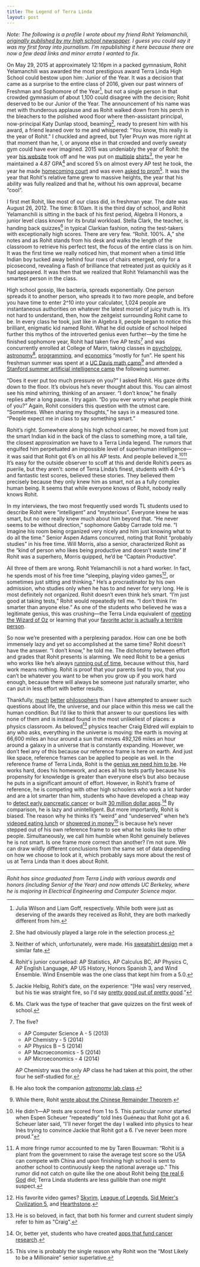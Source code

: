 ```yaml
---
title: The Legend of Terra Linda
layout: post
---
```


*Note: The following is a profile I wrote about my friend Rohit Yelamanchili, [originally published by my high school newspaper][1]. I guess you could say it was my first foray into journalism. I’m republishing it here because there are now a few dead links and minor errata I wanted to fix.*

On May 29, 2015 at approximately 12:16pm in a packed gymnasium, Rohit Yelamanchili was awarded the most prestigious award Terra Linda High School could bestow upon him: Junior of the Year. It was a decision that came as a surprise to the entire class of 2016, given our past winners of Freshman and Sophomore of the Year[^1], but not a single person in that crowded gymnasium of about 1,100 could disagree with the decision; Rohit deserved to be our Junior of the Year. The announcement of his name was met with thunderous applause and as Rohit walked down from his perch in the bleachers to the polished wood floor where then-assistant principal, now-principal Katy Dunlap stood, beaming[^2], ready to present him with his award, a friend leaned over to me and whispered: "You know, this really is the year of Rohit." I chuckled and agreed, but Tyler Pruyn was more right at that moment than he, I, or anyone else in that crowded and overly sweaty gym could have ever imagined. 2015 was undeniably the year of Rohit: the year [his website][2] took off and he was put on [multiple][3] [shirts][4][^3], the year he maintained a 4.87 GPA[^4] and scored 5’s on almost every AP test he took, the year he made [homecoming court][6] and was even [asked to prom][7][^5]. It was the year that Rohit's relative fame  grew to massive heights, the year that his ability was fully realized and that he, without his own approval, became “cool”.

I first met Rohit, like most of our class did, in freshman year. The date was August 26, 2012. The time: 8:10am. It is the third day of school, and Rohit Yelamanchili is sitting in the back of his first period, Algebra II Honors, a junior level class known for its brutal workload. Stella Clark, the teacher, is handing back quizzes[^6] in typical Clarkian fashion, noting the test-takers with exceptionally high scores. There are very few. “Rohit. 100%. A,” she notes and as Rohit stands from his desk and walks the length of the classroom to retrieve his perfect test, the focus of the entire class is on him. It was the first time we really noticed him, that moment when a timid little Indian boy tucked away behind four rows of chairs emerged, only for a picosecond, revealing a flash of brilliance that retreated just as quickly as it had appeared. It was then that we realized that Rohit Yelamanchili was the smartest person in the class.

High school gossip, like bacteria, spreads exponentially. One person spreads it to another person, who spreads it to two more people, and before you have time to enter 2^10 into your calculator, 1,024 people are instantaneous authorities on whatever the latest morsel of juicy truth is. It’s not hard to understand, then, how the zeitgeist surrounding Rohit came to be. In every class he took, just like in Algebra II, people began to notice this brilliant, enigmatic kid named Rohit. What he did outside of school helped further this mythos of the introverted genius even further—by the time he finished sophomore year, Rohit had taken five AP tests[^7] and was concurrently enrolled at College of Marin, taking classes in [psychology][9], [astronomy][10][^8], [programming][12], and [economics][13] “mostly for fun”. He spent his freshman summer was spent at a [UC Davis math camp][14][^9] and  attended a [Stanford summer artificial intelligence camp][17] the following summer.

“Does it ever put too much pressure on you?” I asked Rohit. His gaze drifts down to the floor. It’s obvious he’s never thought about this. You can almost see his mind whirring, thinking of an answer. “I don’t know,” he finally replies after a long pause. I try again. “Do you ever worry what people think of you?” Again, Rohit considers this question with the utmost care. “Sometimes. When sharing my thoughts,” he says in a measured tone. “People expect me in class to say something smart.”

Rohit’s right. Somewhere along his high school career, he moved from just the smart Indian kid in the back of the class to something more, a tall tale, the closest approximation we have to a Terra Linda legend. The rumors that engulfed him perpetuated an impossible level of superhuman intelligence—it was said that Rohit got 6’s on all his AP tests. And people believed it.[^10][^11] It’s easy for the outside observer to scoff at this and deride Rohit’s peers as puerile, but they aren’t: some of Terra Linda’s finest, students with 4.0+’s and fantastic test scores, believed these stories. They believed them precisely because they only knew him as smart, not as a fully complex human being. It seems that while everyone knows of Rohit, nobody really knows Rohit.

In my interviews, the two most frequently used words TL students used to describe Rohit were “intelligent” and “mysterious”. Everyone knew he was smart, but no one really knew much about him beyond that. “He never seems to be without direction,” sophomore Gabby Carrade told me. “I imagine his room being organized very nicely and him just knowing what to do all the time.” Senior Aspen Adams concurred, noting that Rohit “probably studies” in his free time. Will Morris, also a senior, characterized Rohit as the “kind of person who likes being productive and doesn’t waste time” If Rohit was a superhero, Morris quipped, he’d be “Captain Productive”.

All three of them are wrong. Rohit Yelamanchili is not a hard worker. In fact, he spends most of his free time “sleeping, playing video games[^12], or sometimes just sitting and thinking.” He’s a procrastinator by his own admission, who studies only when he has to and never for very long. He is most definitely not organized. Rohit doesn’t even think he’s smart. “I’m just good at taking tests,” Rohit would repeatedly tell me. “I don’t think I’m smarter than anyone else.” As one of the students who believed he was a legitimate genius, this was crushing—the Terra Linda equivalent of [meeting the Wizard of Oz][23] or learning that your [favorite actor is actually a terrible person][24].

So now we’re presented with a perplexing paradox. How can one be both immensely lazy and yet so accomplished at the same time? Rohit doesn’t have the answer. “I don’t know,” he told me. The dichotomy between effort and grades that Rohit presents is alarming. We need Rohit to be a genius who works like he’s always [running out of time][25], because without this, hard work means nothing. Rohit is proof that your parents lied to you, that you can’t be whatever you want to be when you grow up if you work hard enough, because there will always be someone just naturally smarter, who can put in less effort with better results.

Thankfully, [much][26] [better][27] [philosophers][28] than I have attempted to answer such questions about life, the universe, and our place within this mess we call the human condition. But I’d like to think that answer to our questions lies with none of them and is instead found in the most unlikeliest of places: a physics classroom. As beloved[^13] physics teacher Craig Eldred will explain to any who asks, everything in the universe is moving: the earth is moving at 66,600 miles an hour around a sun that moves 492,126 miles an hour around a galaxy in a universe that is constantly expanding. However, we don’t feel any of this because our reference frame is here on earth. And just like space, reference frames can be applied to people as well. In the reference frame of Terra Linda, Rohit is the [genius we need him to be][29]. He works hard, does his homework, and aces all his tests partly because his propensity for knowledge is greater than everyone else’s but also because he puts in a significant amount of effort. However, in Rohit’s frame of reference, he is competing with other high schoolers who work a lot harder and are a lot smarter than him, students who have developed a cheap way to [detect early pancreatic cancer][30] or built [30 million dollar apps][31].[^14] By comparison, he is lazy and unintelligent. But more importantly, Rohit is biased. The reason why he thinks it’s “weird” and “undeserved” when he’s [videoed eating lunch][33] or [showered in money][34][^15] is because he’s never stepped out of his own reference frame to see what he looks like to other people. Simultaneously, we call him humble when Rohit genuinely believes he is not smart. Is one frame more correct than another? I’m not sure. We can draw wildly different conclusions from the same set of data depending on how we choose to look at it, which probably says more about the rest of us at Terra Linda than it does about Rohit.

---

*Rohit has since graduated from Terra Linda with various awards and honors (including Senior of the Year) and now attends UC Berkeley, where he is majoring in Electrical Engineering and Computer Science major.*

[^1]:	Julia Wilson and Liam Goff, respectively. While both were just as deserving of the awards they received as Rohit, they are both markedly different from him.

[^2]:	She had obviously played a large role in the selection process.

[^3]:	Neither of which, unfortunately, were made. His [sweatshirt design][5] met a similar fate.

[^4]:	Rohit's junior courseload: AP Statistics, AP Calculus BC, AP Physics C, AP English Language, AP US History, Honors Spanish 3, and Wind Ensemble. Wind Ensemble was the one class that kept him from a 5.0.

[^5]:	Jackie Helbig, Rohit’s date, on the experience: “[He was] very reserved, but his tie was straight fire, so I'd say [pretty good out of pretty good][8].”

[^6]:	Ms. Clark was the type of teacher that gave quizzes on the first week of school.

[^7]:	The five?

	- AP Computer Science A - 5 (2013)
	- AP Chemistry - 5 (2014)
	- AP Physics B – 5 (2014)
	- AP Macroeconomics - 5 (2014)
	- AP Microeconomics - 4 (2014)

	AP Chemistry was the only AP class he had taken at this point, the other four he self-studied for.

[^8]:	He also took the companion [astronomy lab class][11].

[^9]:	While there, Rohit [wrote about the Chinese Remainder Theorem][15].

[^10]:	He didn’t—AP tests are scored from 1 to 5. This particular rumor started when Espen Scheuer “repeatedly” told Inès Guéneau that Rohit got a 6. Scheuer later said, “I'll never forget the day I walked into physics to hear Inès trying to convince Jackie that Rohit got a 6. I've never been more proud.”

[^11]:	A more fringe rumor accounted to me by Taren Bouwman: “Rohit is a plant from the government to raise the average test score so the USA can compete with China and upon finishing high school is sent to another school to continuously keep the national average up.” This rumor did not catch on quite like the one about Rohit being [the real 6 God][18] did; Terra Linda students are less gullible than one might suspect.

[^12]:	His favorite video games? [Skyrim][19], [League of Legends][20], [Sid Meier's Civilization 5][21], and [Hearthstone][22].

[^13]:	He is so beloved, in fact, that both his former and current student simply refer to him as "Craig".

[^14]:	Or, better yet, students who have created [apps that fund cancer research][32].

[^15]:	This vine is probably the single reason why Rohit won the “Most Likely to be a Millionaire” senior superlative.

[1]:	http://thevoice.srcs.org/3902/opinion/the-rohit-article/
[2]:	http://rohit.club
[3]:	https://teespring.com/rohit
[4]:	https://teerana.com/rohit
[5]:	http://www.customink.com/designs/rojesus/hbh0-00ae-g51s/hotlink?pc=HL-142344&utm_campaign=hotlink_201601&utm_source=hotlink&utm_medium=email&utm_content=viewbutton&cm_mmc=hotlink-_-5-_-Body_txt-_-viewbutton
[6]:	http://rohit.club/post/134869741312
[7]:	http://rohit.club/post/112482773742
[8]:	https://www.youtube.com/watch?v=JSzuJWIUjHY&feature=youtu.be&t=57s
[9]:	http://www.marin.edu/Apps/Directory/CourseInfo.aspx?ID=1274
[10]:	http://www.marin.edu/Apps/Directory/CourseInfo.aspx?ID=187
[11]:	http://www.marin.edu/Apps/Directory/CourseInfo.aspx?ID=190
[12]:	http://www.marin.edu/Apps/Directory/CourseInfo.aspx?ID=367
[13]:	http://www.marin.edu/Apps/Directory/CourseInfo.aspx?ID=615
[14]:	http://cosmos.ucdavis.edu
[15]:	https://web-beta.archive.org/web/20150604051136/http://cosmos.ucdavis.edu/archives/2013/cluster6/YELAMANCHILI_ROHIT.pdf
[16]:	http://lmgtfy.com/?q=rohit+yelamanchili
[17]:	https://summerinstitutes.stanford.edu
[18]:	https://itun.es/us/4xZO5?i=966997567
[19]:	http://www.elderscrolls.com/skyrim
[20]:	http://leagueoflegends.com
[21]:	http://www.civilization5.com
[22]:	http://battle.net/hearthstone
[23]:	https://www.youtube.com/watch?v=NZR64EF3OpA
[24]:	https://en.wikipedia.org/wiki/Bill_Cosby_sexual_assault_allegations
[25]:	https://youtu.be/8aefuWGmKTY?t=52s
[26]:	https://en.wikipedia.org/wiki/S%C3%B8ren_Kierkegaard
[27]:	https://en.wikipedia.org/wiki/Friedrich_Nietzsche
[28]:	https://en.wikipedia.org/wiki/Albert_Camus
[29]:	http://rohit.club/post/103178832902
[30]:	https://en.wikipedia.org/wiki/Jack_Andraka
[31]:	https://en.wikipedia.org/wiki/Nick_D'Aloisio
[32]:	https://itunes.apple.com/us/app/reckless-racers/id846097726?mt=8
[33]:	https://www.youtube.com/watch?v=lhomTxnw8nM&list=PLyY3dI57Q_YbMm1WtffV5vlWTR65Nmtt2
[34]:	http://rohit.club/tuesday
